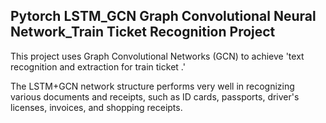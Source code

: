 ## Pytorch LSTM_GCN Graph Convolutional Neural Network_Train Ticket Recognition Project

This project uses Graph Convolutional Networks (GCN) to achieve 'text recognition and extraction for train ticket .' 

The LSTM+GCN network structure performs very well in recognizing various documents and receipts, such as ID cards, passports, driver's licenses, invoices, and shopping receipts.

